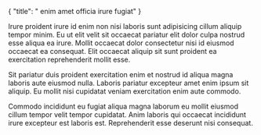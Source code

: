 {
  "title": " enim amet officia irure fugiat"
}

Irure proident irure id enim non nisi laboris sunt adipisicing cillum aliquip tempor minim. Eu ut elit velit sit occaecat pariatur elit dolor culpa nostrud esse aliqua ea irure. Mollit occaecat dolor consectetur nisi id eiusmod occaecat ea consequat. Elit occaecat aliquip sit sunt proident ea exercitation reprehenderit mollit esse.

Sit pariatur duis proident exercitation enim et nostrud id aliqua magna laboris aute eiusmod nulla. Laboris pariatur excepteur amet enim ipsum sit aliquip. Eu mollit nisi cupidatat veniam exercitation enim aute commodo.

Commodo incididunt eu fugiat aliqua magna laborum eu mollit eiusmod cillum tempor velit tempor cupidatat. Anim laboris qui occaecat incididunt irure excepteur est laboris est. Reprehenderit esse deserunt nisi consequat.